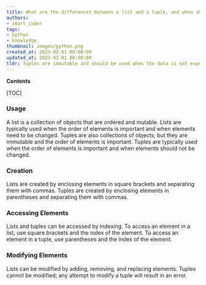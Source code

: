 ```yaml
---
title: What are the differences between a list and a tuple, and when should each be used?
authors:
- smart_coder
tags:
- python
- knowledge
thumbnail: images/python.png
created_at: 2023-02-01 00:00:00
updated_at: 2023-02-01 00:00:00
tldr: Tuples are immutable and should be used when the data is not expected to change, while lists are mutable and should be used when the data is expected to change.
---
```


**Contents**

[TOC]

### Usage

A list is a collection of objects that are ordered and mutable. Lists are typically used when the order of elements is important and when elements need to be changed. Tuples are also collections of objects, but they are immutable and the order of elements is important. Tuples are typically used when the order of elements is important and when elements should not be changed.

### Creation

Lists are created by enclosing elements in square brackets and separating them with commas. Tuples are created by enclosing elements in parentheses and separating them with commas.

### Accessing Elements

Lists and tuples can be accessed by indexing. To access an element in a list, use square brackets and the index of the element. To access an element in a tuple, use parentheses and the index of the element.

### Modifying Elements

Lists can be modified by adding, removing, and replacing elements. Tuples cannot be modified; any attempt to modify a tuple will result in an error.
